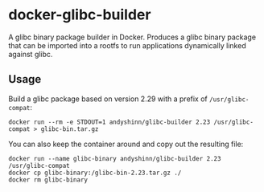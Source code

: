 # docker-glibc-builder

A glibc binary package builder in Docker. Produces a glibc binary package that can be imported into a rootfs to run applications dynamically linked against glibc.

## Usage

Build a glibc package based on version 2.29 with a prefix of `/usr/glibc-compat`:

```
docker run --rm -e STDOUT=1 andyshinn/glibc-builder 2.23 /usr/glibc-compat > glibc-bin.tar.gz
```

You can also keep the container around and copy out the resulting file:

```
docker run --name glibc-binary andyshinn/glibc-builder 2.23 /usr/glibc-compat
docker cp glibc-binary:/glibc-bin-2.23.tar.gz ./
docker rm glibc-binary
```
